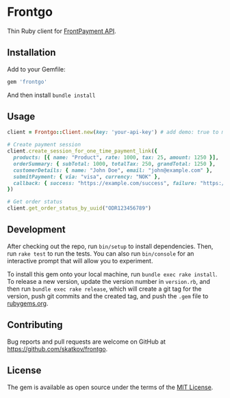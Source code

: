 # Frontgo

Thin Ruby client for [FrontPayment API](https://docs.frontpayment.no/).

## Installation

Add to your Gemfile:

```ruby
gem 'frontgo'
```

And then install
`bundle install`

## Usage

```ruby
client = Frontgo::Client.new(key: 'your-api-key') # add demo: true to make calls to non-production instance.

# Create payment session
client.create_session_for_one_time_payment_link({
  products: [{ name: "Product", rate: 1000, tax: 25, amount: 1250 }],
  orderSummary: { subTotal: 1000, totalTax: 250, grandTotal: 1250 },
  customerDetails: { name: "John Doe", email: "john@example.com" },
  submitPayment: { via: "visa", currency: "NOK" },
  callback: { success: "https://example.com/success", failure: "https://example.com/failure" }
})

# Get order status
client.get_order_status_by_uuid("ODR123456789")
```

## Development

After checking out the repo, run `bin/setup` to install dependencies. Then, run `rake test` to run the tests. You can also run `bin/console` for an interactive prompt that will allow you to experiment.

To install this gem onto your local machine, run `bundle exec rake install`. To release a new version, update the version number in `version.rb`, and then run `bundle exec rake release`, which will create a git tag for the version, push git commits and the created tag, and push the `.gem` file to [rubygems.org](https://rubygems.org).

## Contributing

Bug reports and pull requests are welcome on GitHub at https://github.com/skatkov/frontgo.

## License

The gem is available as open source under the terms of the [MIT License](https://opensource.org/licenses/MIT).
